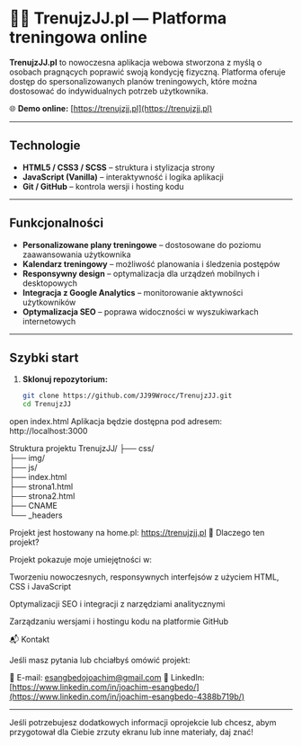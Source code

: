 # 🏋️‍♂️ TrenujzJJ.pl — Platforma treningowa online

**TrenujzJJ.pl** to nowoczesna aplikacja webowa stworzona z myślą o osobach pragnących poprawić swoją kondycję fizyczną. Platforma oferuje dostęp do spersonalizowanych planów treningowych, które można dostosować do indywidualnych potrzeb użytkownika.

🌐 **Demo online:** [https://trenujzjj.pl](https://trenujzjj.pl)

---

##  Technologie

- **HTML5 / CSS3 / SCSS** – struktura i stylizacja strony
- **JavaScript (Vanilla)** – interaktywność i logika aplikacji
- **Git / GitHub** – kontrola wersji i hosting kodu

---

## Funkcjonalności

- **Personalizowane plany treningowe** – dostosowane do poziomu zaawansowania użytkownika
- **Kalendarz treningowy** – możliwość planowania i śledzenia postępów
- **Responsywny design** – optymalizacja dla urządzeń mobilnych i desktopowych
- **Integracja z Google Analytics** – monitorowanie aktywności użytkowników
- **Optymalizacja SEO** – poprawa widoczności w wyszukiwarkach internetowych

---

##  Szybki start

1. **Sklonuj repozytorium:**
   ```bash
   git clone https://github.com/JJ99Wrocc/TrenujzJJ.git
   cd TrenujzJJ
open index.html
Aplikacja będzie dostępna pod adresem: http://localhost:3000


 Struktura projektu
TrenujzJJ/
├── css/               
├── img/               
├── js/                
├── index.html         
├── strona1.html       
├── strona2.html       
├── CNAME              
└── _headers          

Projekt jest hostowany na home.pl:
https://trenujzjj.pl
🔎 Dlaczego ten projekt?

Projekt pokazuje moje umiejętności w:

Tworzeniu nowoczesnych, responsywnych interfejsów z użyciem HTML, CSS i JavaScript

Optymalizacji SEO i integracji z narzędziami analitycznymi

Zarządzaniu wersjami i hostingu kodu na platformie GitHub

📬 Kontakt

Jeśli masz pytania lub chciałbyś omówić projekt:

📧 E-mail: esangbedojoachim@gmail.com
💼 LinkedIn: [https://www.linkedin.com/in/joachim-esangbedo/](https://www.linkedin.com/in/joachim-esangbedo-4388b719b/)


---

Jeśli potrzebujesz dodatkowych informacji oprojekcie lub chcesz, abym przygotował dla Ciebie zrzuty ekranu lub inne materiały, daj znać!
